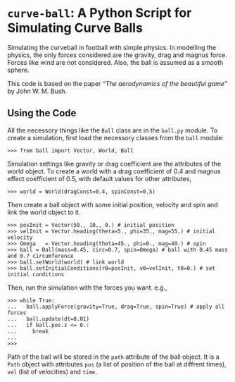 # `curve-ball`: A Python Script for Simulating Curve Balls 

Simulating the curveball in football with simple physics. In modelling the physics, the only forces considered are the gravity, 
drag and magnus force. Forces like wind are not considered. Also, the ball is assumed as a smooth sphere. 

This code is based on the paper *“The aerodynamics of the beautiful game”* by John W. M. Bush.

## Using the Code

All the necessory things like the `Ball` class are in the `ball.py` module. To create a simulation, first load the necessory classes
from the `ball` module:

```{python} 
>>> from ball import Vector, World, Ball 
```

Simulation settings like gravity or drag coefficient are the attributes of the world object. To create a world with a drag coefficient 
of 0.4 and magnus effect coefficient of 0.5, with default values for other attributes, 

```{python}
>>> world = World(dragConst=0.4, spinConst=0.5)
```

Then create a ball object with some initial position, velocity and spin and link the world object to it.

```{python}
>>> posInit = Vector(50., 10., 0.) # initial position
>>> velInit = Vector.heading(theta=5., phi=35., mag=55.) # initial velocity
>>> Omega   = Vector.heading(theta=45., phi=0., mag=40.) # spin 
>>> ball = Ball(mass=0.45, circ=0.7, spin=Omega) # ball with 0.45 mass and 0.7 circumference
>>> ball.setWorld(world) # link world
>>> ball.setInitialConditions(r0=posInit, v0=velInit, t0=0.) # set initial conditions
```

Then, run the simulation with the forces you want. e.g.,

```{python}
>>> while True:
...   ball.applyForce(gravity=True, drag=True, spin=True) # apply all forces
...   ball.update(dt=0.01)
...   if ball.pos.z <= 0.:
...     break
... 
>>>
```
Path of the ball will be stored in the `path` attribute of the ball object. It is a `Path` object with attributes `pos` (a list of position 
of the ball at diffrent times), `vel` (list of velocities) and `time`.


